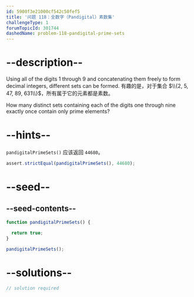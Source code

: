 ```yaml
---
id: 5900f3e21000cf542c50fef5
title: '问题 118：全数字（Pandigital）素数集'
challengeType: 1
forumTopicId: 301744
dashedName: problem-118-pandigital-prime-sets
---
```


# --description--

Using all of the digits 1 through 9 and concatenating them freely to form decimal integers, different sets can be formed. 有趣的是，对于集合 $\\{2, 5, 47, 89, 631\\}$，所有属于它的元素都是素数。

How many distinct sets containing each of the digits one through nine exactly once contain only prime elements?

# --hints--

`pandigitalPrimeSets()` 应该返回 `44680`。

```js
assert.strictEqual(pandigitalPrimeSets(), 44680);
```

# --seed--

## --seed-contents--

```js
function pandigitalPrimeSets() {

  return true;
}

pandigitalPrimeSets();
```

# --solutions--

```js
// solution required
```
